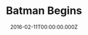 ---
title: "Batman Begins"
year: 2005
date: 2016-02-11T00:00:00.000Z
permalink: /almanac/movies/2016-02-11-batman-begins/index.html
rating: 3
---